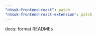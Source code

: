 ```yaml
---
"nhsuk-frontend-react": patch
"nhsuk-frontend-react-extension": patch
---
```


docs: format READMEs
